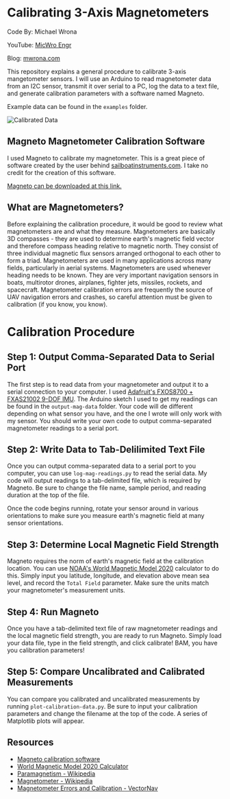 # Calibrating 3-Axis Magnetometers

Code By: Michael Wrona

YouTube: [MicWro Engr](https://www.youtube.com/channel/UCIeZzuXHGm7zqSFvT8xGoIQ)

Blog: [mwrona.com](https://mwrona.com/)

This repository explains a general procedure to calibrate 3-axis mangetometer sensors. I will use an Arduino to read magnetometer data from an I2C sensor, transmit it over serial to a PC, log the data to a text file, and generate calibration parameters with a software named Magneto.

Example data can be found in the `examples` folder.

![Calibrated Data](img/calib-data.png)

## Magneto Magnetometer Calibration Software

I used Magneto to calibrate my magnetometer. This is a great piece of software created by the user behind [sailboatinstruments.com](http://sailboatinstruments.blogspot.com/). I take no credit for the creation of this software.

[Magneto can be downloaded at this link.](https://sites.google.com/site/sailboatinstruments1/home)

## What are Magnetometers?

Before explaining the calibration procedure, it would be good to review what magnetometers are and what they measure. Magnetometers are basically 3D compasses - they are used to determine earth's magnetic field vector and therefore compass heading relative to magnetic north. They consist of three individual magnetic flux sensors arranged orthogonal to each other to form a triad. Magnetometers are used in many applications across many fields, particularly in aerial systems. Magnetometers are used whenever heading needs to be known. They are very important navigation sensors in boats, multirotor drones, airplanes, fighter jets, missiles, rockets, and spacecraft. Magnetometer calibration errors are frequently the source of UAV navigation errors and crashes, so careful attention must be given to calibration (if you know, you know).

# Calibration Procedure

## Step 1: Output Comma-Separated Data to Serial Port

The first step is to read data from your magnetometer and output it to a serial connection to your computer. I used [Adafruit's FXOS8700 + FXAS21002 9-DOF IMU](https://www.adafruit.com/product/3463). The Arduino sketch I used to get my readings can be found in the `output-mag-data` folder. Your code will de different depending on what sensor you have, and the one I wrote will only work with my sensor. You should write your own code to output comma-separated magnetometer readings to a serial port.

## Step 2: Write Data to Tab-Delilimited Text File

Once you can output comma-separated data to a serial port to you computer, you can use `log-mag-readings.py` to read the serial data. My code will output readings to a tab-delimited file, which is required by Magneto. Be sure to change the file name, sample period, and reading duration at the top of the file.

Once the code begins running, rotate your sensor around in various orientations to make sure you measure earth's magnetic field at many sensor orientations.

## Step 3: Determine Local Magnetic Field Strength

Magneto requires the norm of earth's magnetic field at the calibration location. You can use [NOAA's World Magnetic Model 2020](https://www.ngdc.noaa.gov/geomag/WMM/calculators.shtml) calculator to do this. Simply input you latitude, longitude, and elevation above mean sea level, and record the `Total Field` parameter. Make sure the units match your magnetometer's measurement units.

## Step 4: Run Magneto

Once you have a tab-delimited text file of raw magnetometer readings and the local magnetic field strength, you are ready to run Magneto. Simply load your data file, type in the field strength, and click calibrate! BAM, you have you calibration parameters!

## Step 5: Compare Uncalibrated and Calibrated Measurements

You can compare you calibrated and uncalibrated measurements by running `plot-calibration-data.py`. Be sure to input your calibration parameters and change the filename at the top of the code. A series of Matplotlib plots will appear.


## Resources

* [Magneto calibration software](https://sites.google.com/site/sailboatinstruments1/home)
* [World Magnetic Model 2020 Calculator](https://www.ngdc.noaa.gov/geomag/WMM/calculators.shtml)
* [Paramagnetism - Wikipedia](https://en.wikipedia.org/wiki/Paramagnetism)
* [Magnetometer - Wikipedia](https://en.wikipedia.org/wiki/Magnetometer)
* [Magnetometer Errors and Calibration - VectorNav](https://www.vectornav.com/resources/magnetometer-errors-calibration)
